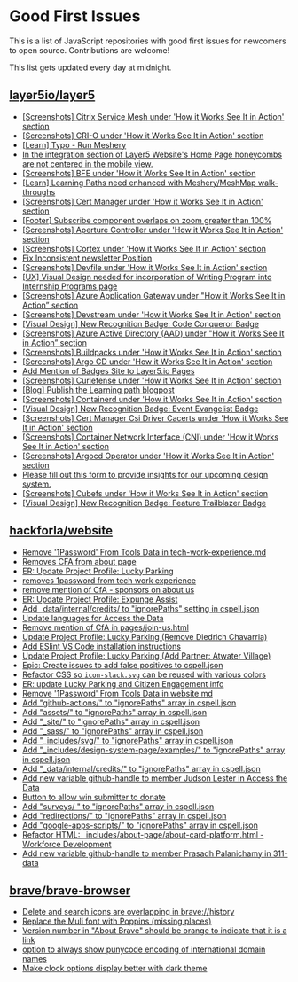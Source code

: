 # Good First Issues

This is a list of JavaScript repositories with good first issues for newcomers to open source. Contributions are welcome!

This list gets updated every day at midnight.

## [layer5io/layer5](https://github.com/layer5io/layer5)

- [[Screenshots] Citrix Service Mesh under 'How it Works See It in Action' section](https://github.com/layer5io/layer5/issues/4880)
- [[Screenshots] CRI-O under 'How it Works See It in Action' section](https://github.com/layer5io/layer5/issues/4881)
- [[Learn] Typo - Run Meshery](https://github.com/layer5io/layer5/issues/5139)
- [In the integration section of Layer5 Website's Home Page honeycombs are not centered in the mobile view.](https://github.com/layer5io/layer5/issues/5021)
- [[Screenshots] BFE under 'How it Works See It in Action' section](https://github.com/layer5io/layer5/issues/4857)
- [[Learn] Learning Paths need enhanced with Meshery/MeshMap walk-throughs](https://github.com/layer5io/layer5/issues/4899)
- [[Screenshots] Cert Manager under 'How it Works See It in Action' section](https://github.com/layer5io/layer5/issues/4864)
- [[Footer] Subscribe component overlaps on zoom greater than 100%](https://github.com/layer5io/layer5/issues/3865)
- [[Screenshots] Aperture Controller under 'How it Works See It in Action' section](https://github.com/layer5io/layer5/issues/4843)
- [[Screenshots] Cortex under 'How it Works See It in Action' section](https://github.com/layer5io/layer5/issues/4879)
- [Fix Inconsistent newsletter Position ](https://github.com/layer5io/layer5/issues/4750)
- [[Screenshots] Devfile under 'How it Works See It in Action' section](https://github.com/layer5io/layer5/issues/4886)
- [[UX] Visual Design needed for incorporation of Writing Program into Internship Programs page](https://github.com/layer5io/layer5/issues/4918)
- [[Screenshots] Azure Application Gateway under "How it Works See It in Action” section](https://github.com/layer5io/layer5/issues/4833)
- [[Screenshots] Devstream under 'How it Works See It in Action' section](https://github.com/layer5io/layer5/issues/4887)
- [[Visual Design] New Recognition Badge: Code Conqueror Badge](https://github.com/layer5io/layer5/issues/4806)
- [[Screenshots]  Azure Active Directory (AAD) under "How it Works See It in Action” section](https://github.com/layer5io/layer5/issues/4826)
- [[Screenshots] Buildpacks under 'How it Works See It in Action' section](https://github.com/layer5io/layer5/issues/4859)
- [[Screenshots] Argo CD under 'How it Works See It in Action' section](https://github.com/layer5io/layer5/issues/4846)
- [ Add Mention of Badges Site to Layer5.io Pages](https://github.com/layer5io/layer5/issues/4892)
- [[Screenshots] Curiefense under 'How it Works See It in Action' section](https://github.com/layer5io/layer5/issues/4884)
- [[Blog] Publish the Learning path blogpost](https://github.com/layer5io/layer5/issues/2323)
- [[Screenshots] Containerd under 'How it Works See It in Action' section](https://github.com/layer5io/layer5/issues/4875)
- [[Visual Design] New Recognition Badge: Event Evangelist Badge](https://github.com/layer5io/layer5/issues/4809)
- [[Screenshots] Cert Manager Csi Driver Cacerts under 'How it Works See It in Action' section](https://github.com/layer5io/layer5/issues/4866)
- [[Screenshots] Container Network Interface (CNI) under 'How it Works See It in Action' section](https://github.com/layer5io/layer5/issues/4874)
- [[Screenshots] Argocd Operator under 'How it Works See It in Action' section](https://github.com/layer5io/layer5/issues/4848)
- [Please fill out this form to provide insights for our upcoming design system.](https://github.com/layer5io/layer5/issues/4897)
- [[Screenshots] Cubefs under 'How it Works See It in Action' section](https://github.com/layer5io/layer5/issues/4883)
- [[Visual Design] New Recognition Badge: Feature Trailblazer Badge](https://github.com/layer5io/layer5/issues/4808)

## [hackforla/website](https://github.com/hackforla/website)

- [Remove '1Password' From Tools Data in tech-work-experience.md ](https://github.com/hackforla/website/issues/5681)
- [Removes CFA from about page](https://github.com/hackforla/website/pull/5945)
- [ER: Update Project Profile: Lucky Parking](https://github.com/hackforla/website/issues/4909)
- [removes 1password from tech work experience](https://github.com/hackforla/website/pull/5946)
- [remove mention of CfA - sponsors on about us](https://github.com/hackforla/website/issues/5511)
- [ER: Update Project Profile: Expunge Assist](https://github.com/hackforla/website/issues/5627)
- [Add _data/internal/credits/ to "ignorePaths" setting in cspell.json](https://github.com/hackforla/website/issues/5452)
- [Update languages for Access the Data](https://github.com/hackforla/website/issues/5127)
- [Remove mention of CfA in pages/join-us.html](https://github.com/hackforla/website/issues/5934)
- [Update Project Profile: Lucky Parking (Remove Diedrich Chavarria)](https://github.com/hackforla/website/issues/5798)
- [Add ESlint VS Code installation instructions](https://github.com/hackforla/website/issues/4264)
- [Update Project Profile: Lucky Parking (Add Partner: Atwater Village)](https://github.com/hackforla/website/issues/5809)
- [Epic: Create issues to add false positives to cspell.json](https://github.com/hackforla/website/issues/5312)
- [Refactor CSS so `icon-slack.svg` can be reused with various colors](https://github.com/hackforla/website/issues/5819)
- [ER: update Lucky Parking and Citizen Engagement info](https://github.com/hackforla/website/issues/5098)
- [Remove '1Password' From Tools Data in website.md](https://github.com/hackforla/website/issues/5679)
- [Add "github-actions/" to "ignorePaths" array in cspell.json](https://github.com/hackforla/website/issues/5844)
- [Add "assets/" to "ignorePaths" array in cspell.json](https://github.com/hackforla/website/issues/5842)
- [Add "_site/" to "ignorePaths" array in cspell.json](https://github.com/hackforla/website/issues/5843)
- [Add "_sass/" to "ignorePaths" array in cspell.json](https://github.com/hackforla/website/issues/5841)
- [Add "_includes/svg/" to "ignorePaths" array in cspell.json](https://github.com/hackforla/website/issues/5840)
- [Add "_includes/design-system-page/examples/" to "ignorePaths" array in cspell.json](https://github.com/hackforla/website/issues/5839)
- [Add "_data/internal/credits/" to "ignorePaths" array in cspell.json](https://github.com/hackforla/website/issues/5838)
- [Add new variable github-handle to member Judson Lester in Access the Data](https://github.com/hackforla/website/issues/5880)
- [Button to allow win submitter to donate](https://github.com/hackforla/website/issues/2108)
- [Add "surveys/ " to "ignorePaths" array in cspell.json](https://github.com/hackforla/website/issues/5847)
- [Add "redirections/" to "ignorePaths" array in cspell.json](https://github.com/hackforla/website/issues/5846)
- [Add "google-apps-scripts/" to "ignorePaths" array in cspell.json](https://github.com/hackforla/website/issues/5845)
- [Refactor HTML: _includes/about-page/about-card-platform.html - Workforce Development](https://github.com/hackforla/website/issues/5365)
- [Add new variable github-handle to member Prasadh Palanichamy in 311-data](https://github.com/hackforla/website/issues/5715)

## [brave/brave-browser](https://github.com/brave/brave-browser)

- [Delete and search icons are overlapping in brave://history](https://github.com/brave/brave-browser/issues/32399)
- [Replace the Muli font with Poppins (missing places)](https://github.com/brave/brave-browser/issues/27081)
- [Version number in "About Brave" should be orange to indicate that it is a link](https://github.com/brave/brave-browser/issues/26040)
- [option to always show punycode encoding of international domain names](https://github.com/brave/brave-browser/issues/17232)
- [Make clock options display better with dark theme](https://github.com/brave/brave-browser/issues/12061)

